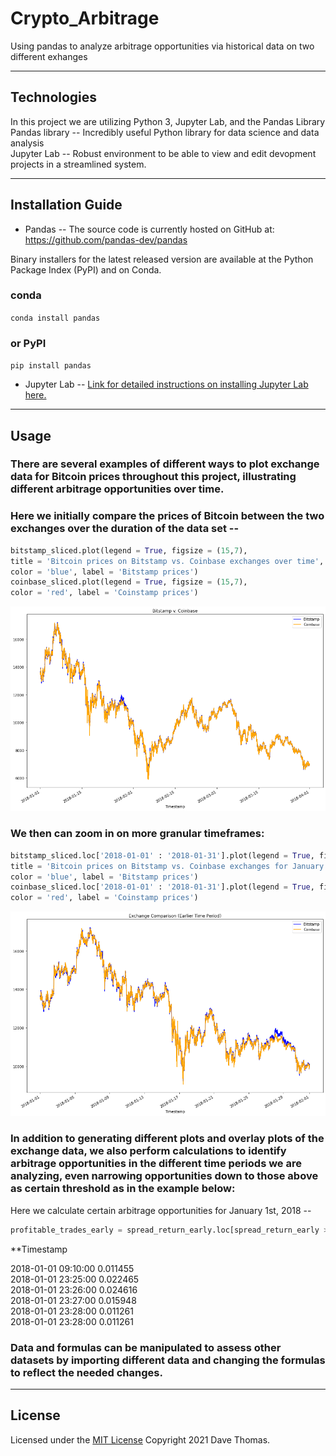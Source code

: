 # Crypto_Arbitrage
Using pandas to analyze arbitrage opportunities via historical data on two different exhanges  

---

## Technologies

In this project we are utilizing Python 3, Jupyter Lab, and the Pandas Library  
Pandas library -- Incredibly useful Python library for data science and data analysis  
Jupyter Lab -- Robust environment to be able to view and edit devopment projects in a streamlined system.

---

## Installation Guide

* Pandas -- The source code is currently hosted on GitHub at: https://github.com/pandas-dev/pandas

Binary installers for the latest released version are available at the Python Package Index (PyPI) and on Conda.

### conda
`conda install pandas`
### or PyPI
`pip install pandas`

* Jupyter Lab -- 
    [Link for detailed instructions on installing Jupyter Lab here.](https://jupyter.org/install)



---

## Usage

### There are several examples of different ways to plot exchange data for Bitcoin prices throughout this project, illustrating different arbitrage opportunities over time.

### Here we initially compare the prices of Bitcoin between the two exchanges over the duration of the data set --  

```python 
bitstamp_sliced.plot(legend = True, figsize = (15,7), 
title = 'Bitcoin prices on Bitstamp vs. Coinbase exchanges over time',
color = 'blue', label = 'Bitstamp prices')
coinbase_sliced.plot(legend = True, figsize = (15,7), 
color = 'red', label = 'Coinstamp prices')
```  
![Bitstamp vs. Coinbase Bitcoin Prices](./Resources/project_images/bitVstamp1.png)

### We then can zoom in on more granular timeframes:  

```python  
bitstamp_sliced.loc['2018-01-01' : '2018-01-31'].plot(legend = True, figsize = (15,7), 
title = 'Bitcoin prices on Bitstamp vs. Coinbase exchanges for January 2018',
color = 'blue', label = 'Bitstamp prices')
coinbase_sliced.loc['2018-01-01' : '2018-01-31'].plot(legend = True, figsize = (15,7), 
color = 'red', label = 'Coinstamp prices') 
```  

![Plot of prices for the month of January only](./Resources/project_images/bitVstamp_january.png)  


### In addition to generating different plots and overlay plots of the exchange data, we also perform calculations to identify arbitrage opportunities in the different time periods we are analyzing, even narrowing opportunities down to those above as certain threshold as in the example below:  

Here we calculate certain arbitrage opportunities for January 1st, 2018 --  

```python  
profitable_trades_early = spread_return_early.loc[spread_return_early > 0.01] 
```


**Timestamp  

2018-01-01 09:10:00    0.011455  
2018-01-01 23:25:00    0.022465  
2018-01-01 23:26:00    0.024616  
2018-01-01 23:27:00    0.015948  
2018-01-01 23:28:00    0.011261  
2018-01-01 23:28:00    0.011261


### Data and formulas can be manipulated to assess other datasets by importing different data and changing the formulas to reflect the needed changes.





---

## License

Licensed under the [MIT License](https://github.com/git/git-scm.com/blob/main/MIT-LICENSE.txt)  Copyright 2021 Dave Thomas.
